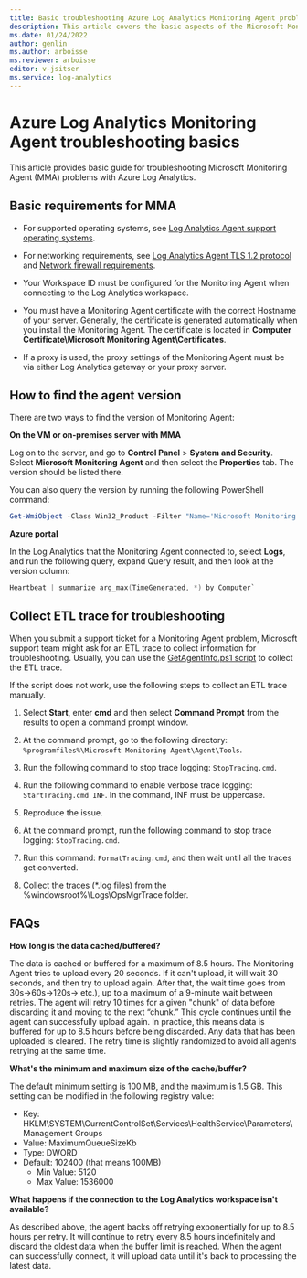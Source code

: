 ```yaml
---
title: Basic troubleshooting Azure Log Analytics Monitoring Agent problems
description: This article covers the basic aspects of the Microsoft Monitoring Agent (MMA) from Azure Log Analytics.
ms.date: 01/24/2022
author: genlin
ms.author: arboisse
ms.reviewer: arboisse
editor: v-jsitser
ms.service: log-analytics
---
```


# Azure Log Analytics Monitoring Agent troubleshooting basics

This article provides basic guide for troubleshooting Microsoft Monitoring Agent (MMA) problems with Azure Log Analytics.

## Basic requirements for MMA

- For supported operating systems, see [Log Analytics Agent support operating systems](/azure/azure-monitor/platform/log-analytics-agent#supported-windows-operating-systems).

- For networking requirements, see [Log Analytics Agent TLS 1.2 protocol](/azure/azure-monitor/platform/log-analytics-agent#tls-12-protocol) and [Network firewall requirements](/azure/azure-monitor/platform/log-analytics-agent#network-firewall-requirements).

- Your Workspace ID must be configured for the Monitoring Agent when connecting to the Log Analytics workspace.

- You must have a Monitoring Agent certificate with the correct Hostname of your server. Generally, the certificate is generated automatically when you install the Monitoring Agent. The certificate is located in **Computer Certificate\Microsoft Monitoring Agent\Certificates**.

- If a proxy is used, the proxy settings of the Monitoring Agent must be via either Log Analytics gateway or your proxy server.

## How to find the agent version

There are two ways to find the version of Monitoring Agent:

**On the VM or on-premises server with MMA**

Log on to the server, and go to **Control Panel** > **System and Security**. Select **Microsoft Monitoring Agent** and then select the **Properties** tab. The version should be listed there. 

You can also query the version by running the following PowerShell command:

  ```PowerShell
  Get-WmiObject -Class Win32_Product -Filter "Name='Microsoft Monitoring Agent'" -ComputerName.
  ```

**Azure portal**

In the Log Analytics that the Monitoring Agent connected to, select **Logs**, and run the following query, expand Query result,  and then look at the version column:
 ```PowerShell
Heartbeat | summarize arg_max(TimeGenerated, *) by Computer`
```
## Collect ETL trace for troubleshooting

When you submit a support ticket for a Monitoring Agent problem, Microsoft support team might ask for an ETL trace to collect information for troubleshooting. Usually, you can use the [GetAgentInfo.ps1 script](/azure/azure-monitor/agents/agent-windows-troubleshoot) to collect the ETL trace.

If the script does not work, use the following steps to collect an ETL trace manually.

1. Select **Start**, enter **cmd** and then select **Command Prompt** from the results to open a command prompt window.

1. At the command prompt, go to the following directory: `%programfiles%\Microsoft Monitoring Agent\Agent\Tools`.

1. Run the following command to stop trace logging: `StopTracing.cmd`.

1. Run the following command to enable verbose trace logging: `StartTracing.cmd INF`. In the command, INF must be uppercase.

1. Reproduce the issue.

1. At the command prompt, run the following command to stop trace logging: `StopTracing.cmd`.

1. Run this command: `FormatTracing.cmd`, and then wait until all the traces get converted.

1. Collect the traces (*.log files) from the %windowsroot%\Logs\OpsMgrTrace folder.

## FAQs

**How long is the data cached/buffered?**

The data is cached or buffered for a maximum of 8.5 hours. The Monitoring Agent tries to upload every 20 seconds. If it can't upload, it will wait 30 seconds, and then try to upload again. After that, the wait time goes from 30s->60s->120s-> etc.), up to a maximum of a 9-minute wait between retries. The agent will retry 10 times for a given "chunk" of data before discarding it and moving to the next “chunk.” This cycle continues until the agent can successfully upload again. In practice, this means data is buffered for up to 8.5 hours before being discarded. Any data that has been uploaded is cleared. The retry time is slightly randomized to avoid all agents retrying at the same time.

**What's the minimum and maximum size of the cache/buffer?**

The default minimum setting is 100 MB, and the maximum is 1.5 GB. This setting can be modified in the following registry value:

- Key: HKLM\SYSTEM\CurrentControlSet\Services\HealthService\Parameters\Management Groups<Management Group Name>
- Value: MaximumQueueSizeKb
- Type: DWORD
- Default: 102400 (that means 100MB)
    - Min Value: 5120
    - Max Value: 1536000

**What happens if the connection to the Log Analytics workspace isn't available?**

As described above, the agent backs off retrying exponentially for up to 8.5 hours per retry. It will continue to retry every 8.5 hours indefinitely and discard the oldest data when the buffer limit is reached. When the agent can successfully connect, it will upload data until it's back to processing the latest data.

